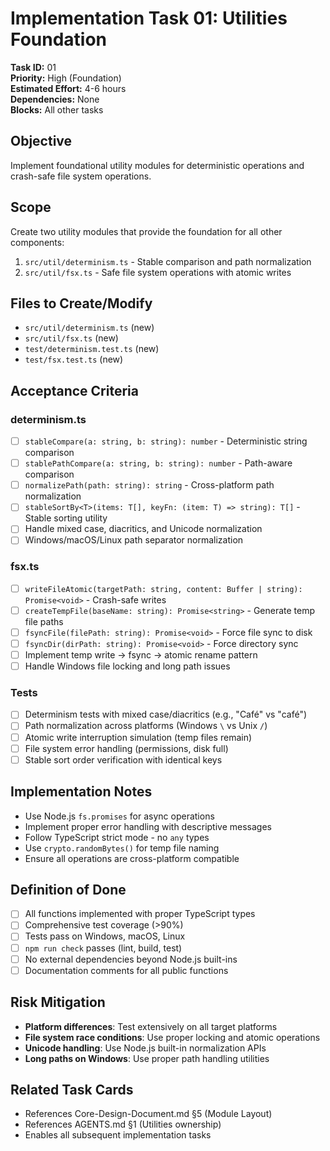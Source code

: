 # Implementation Task 01: Utilities Foundation

**Task ID:** 01  
**Priority:** High (Foundation)  
**Estimated Effort:** 4-6 hours  
**Dependencies:** None  
**Blocks:** All other tasks  

## Objective
Implement foundational utility modules for deterministic operations and crash-safe file system operations.

## Scope
Create two utility modules that provide the foundation for all other components:
1. `src/util/determinism.ts` - Stable comparison and path normalization
2. `src/util/fsx.ts` - Safe file system operations with atomic writes

## Files to Create/Modify
- `src/util/determinism.ts` (new)
- `src/util/fsx.ts` (new)
- `test/determinism.test.ts` (new)
- `test/fsx.test.ts` (new)

## Acceptance Criteria

### determinism.ts
- [ ] `stableCompare(a: string, b: string): number` - Deterministic string comparison
- [ ] `stablePathCompare(a: string, b: string): number` - Path-aware comparison
- [ ] `normalizePath(path: string): string` - Cross-platform path normalization
- [ ] `stableSortBy<T>(items: T[], keyFn: (item: T) => string): T[]` - Stable sorting utility
- [ ] Handle mixed case, diacritics, and Unicode normalization
- [ ] Windows/macOS/Linux path separator normalization

### fsx.ts
- [ ] `writeFileAtomic(targetPath: string, content: Buffer | string): Promise<void>` - Crash-safe writes
- [ ] `createTempFile(baseName: string): Promise<string>` - Generate temp file paths
- [ ] `fsyncFile(filePath: string): Promise<void>` - Force file sync to disk
- [ ] `fsyncDir(dirPath: string): Promise<void>` - Force directory sync
- [ ] Implement temp write → fsync → atomic rename pattern
- [ ] Handle Windows file locking and long path issues

### Tests
- [ ] Determinism tests with mixed case/diacritics (e.g., "Café" vs "café")
- [ ] Path normalization across platforms (Windows `\` vs Unix `/`)
- [ ] Atomic write interruption simulation (temp files remain)
- [ ] File system error handling (permissions, disk full)
- [ ] Stable sort order verification with identical keys

## Implementation Notes
- Use Node.js `fs.promises` for async operations
- Implement proper error handling with descriptive messages
- Follow TypeScript strict mode - no `any` types
- Use `crypto.randomBytes()` for temp file naming
- Ensure all operations are cross-platform compatible

## Definition of Done
- [ ] All functions implemented with proper TypeScript types
- [ ] Comprehensive test coverage (>90%)
- [ ] Tests pass on Windows, macOS, Linux
- [ ] `npm run check` passes (lint, build, test)
- [ ] No external dependencies beyond Node.js built-ins
- [ ] Documentation comments for all public functions

## Risk Mitigation
- **Platform differences**: Test extensively on all target platforms
- **File system race conditions**: Use proper locking and atomic operations
- **Unicode handling**: Use Node.js built-in normalization APIs
- **Long paths on Windows**: Use proper path handling utilities

## Related Task Cards
- References Core-Design-Document.md §5 (Module Layout)
- References AGENTS.md §1 (Utilities ownership)
- Enables all subsequent implementation tasks

